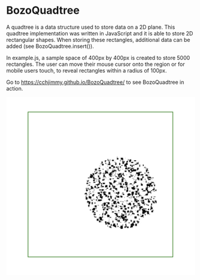 # BozoQuadtree
A quadtree is a data structure used to store data on a 2D plane. This quadtree implementation was written in JavaScript and it is able to store 2D rectangular shapes. When storing these rectangles, additional data can be added (see BozoQuadtree.insert()).

In example.js, a sample space of 400px by 400px is created to store 5000 rectangles. The user can move their mouse cursor onto the region or for mobile users touch, to reveal rectangles within a radius of 100px.

Go to https://cchjimmy.github.io/BozoQuadtree/ to see BozoQuadtree in action.

![thumbnail](./thumbnail.png)

